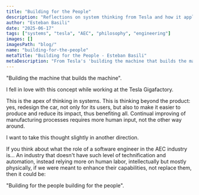 ```yaml
---
title: "Building for the People"
description: "Reflections on system thinking from Tesla and how it applies to software engineering in the AEC industry - building tools that enhance human capabilities rather than replace them."
author: "Esteban Basili"
date: "2025-06-17"
tags: ["systems", "tesla", "AEC", "philosophy", "engineering"]
images: []
imagesPath: "blog/"
name: "building-for-the-people"
metaTitle: "Building for the People - Esteban Basili"
metaDescription: "From Tesla's 'building the machine that builds the machine' to enhancing human capabilities in the AEC industry through thoughtful software engineering."
---
```


"Building the machine that builds the machine".

I fell in love with this concept while working at the Tesla Gigafactory.

This is the apex of thinking in systems. This is thinking beyond the product: yes, redesign the car, not only for its users, but also to make it easier to produce and reduce its impact, thus benefiting all. Continual improving of manufacturing processes requires more human input, not the other way around.

I want to take this thought slightly in another direction.

If you think about what the role of a software engineer in the AEC industry is... An industry that doesn't have such level of technification and automation, instead relying more on human labor, intellectually but mostly physically, if we were meant to enhance their capabilities, not replace them, then it could be:

"Building for the people building for the people".